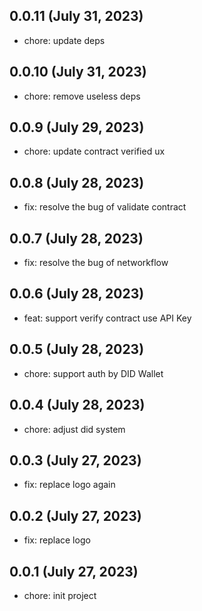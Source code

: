 ## 0.0.11 (July 31, 2023)

- chore: update deps

## 0.0.10 (July 31, 2023)

- chore: remove useless deps

## 0.0.9 (July 29, 2023)

- chore: update contract verified ux

## 0.0.8 (July 28, 2023)

- fix: resolve the bug of validate contract

## 0.0.7 (July 28, 2023)

- fix: resolve the bug of networkflow

## 0.0.6 (July 28, 2023)

- feat: support verify contract use API Key

## 0.0.5 (July 28, 2023)

- chore: support auth by DID Wallet

## 0.0.4 (July 28, 2023)

- chore: adjust did system

## 0.0.3 (July 27, 2023)

- fix: replace logo again

## 0.0.2 (July 27, 2023)

- fix: replace logo 

## 0.0.1 (July 27, 2023)

- chore: init project